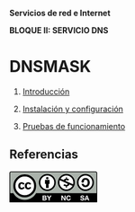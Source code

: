 **Servicios de red e Internet**

**BLOQUE II: SERVICIO DNS**

# DNSMASK

1. [Introducción](https://github.com/estebancr1993/dnsmask/blob/main/introducion.md)

2. [Instalación y configuración](https://github.com/estebancr1993/dnsmask/blob/main/configuracion.md)

3. [Pruebas de funcionamiento](https://github.com/estebancr1993/dnsmask/blob/main/pruebas.md)

## Referencias


![licencia](https://github.com/estebancr1993/dnsmask/blob/main/img/Licencia-5.png)
